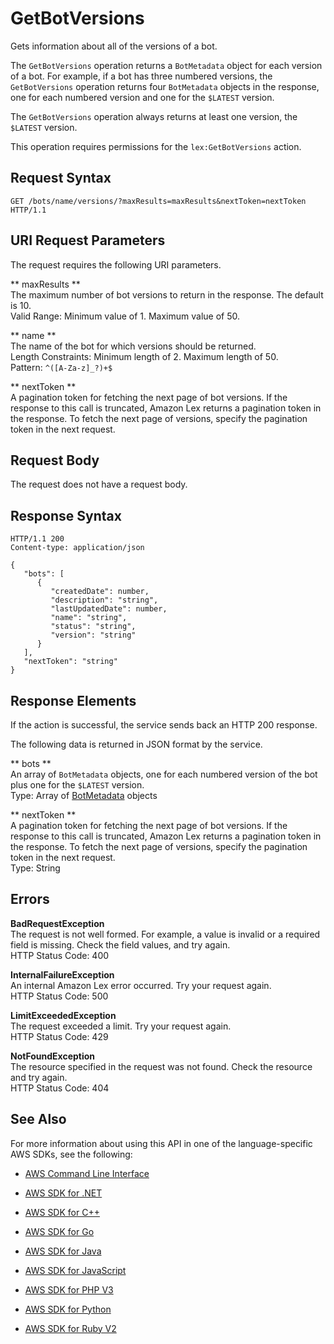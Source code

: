# GetBotVersions<a name="API_GetBotVersions"></a>

Gets information about all of the versions of a bot\.

The `GetBotVersions` operation returns a `BotMetadata` object for each version of a bot\. For example, if a bot has three numbered versions, the `GetBotVersions` operation returns four `BotMetadata` objects in the response, one for each numbered version and one for the `$LATEST` version\. 

The `GetBotVersions` operation always returns at least one version, the `$LATEST` version\.

This operation requires permissions for the `lex:GetBotVersions` action\.

## Request Syntax<a name="API_GetBotVersions_RequestSyntax"></a>

```
GET /bots/name/versions/?maxResults=maxResults&nextToken=nextToken HTTP/1.1
```

## URI Request Parameters<a name="API_GetBotVersions_RequestParameters"></a>

The request requires the following URI parameters\.

 ** maxResults **   
The maximum number of bot versions to return in the response\. The default is 10\.  
Valid Range: Minimum value of 1\. Maximum value of 50\.

 ** name **   
The name of the bot for which versions should be returned\.  
Length Constraints: Minimum length of 2\. Maximum length of 50\.  
Pattern: `^([A-Za-z]_?)+$` 

 ** nextToken **   
A pagination token for fetching the next page of bot versions\. If the response to this call is truncated, Amazon Lex returns a pagination token in the response\. To fetch the next page of versions, specify the pagination token in the next request\. 

## Request Body<a name="API_GetBotVersions_RequestBody"></a>

The request does not have a request body\.

## Response Syntax<a name="API_GetBotVersions_ResponseSyntax"></a>

```
HTTP/1.1 200
Content-type: application/json

{
   "bots": [ 
      { 
         "createdDate": number,
         "description": "string",
         "lastUpdatedDate": number,
         "name": "string",
         "status": "string",
         "version": "string"
      }
   ],
   "nextToken": "string"
}
```

## Response Elements<a name="API_GetBotVersions_ResponseElements"></a>

If the action is successful, the service sends back an HTTP 200 response\.

The following data is returned in JSON format by the service\.

 ** bots **   
An array of `BotMetadata` objects, one for each numbered version of the bot plus one for the `$LATEST` version\.  
Type: Array of [BotMetadata](API_BotMetadata.md) objects

 ** nextToken **   
A pagination token for fetching the next page of bot versions\. If the response to this call is truncated, Amazon Lex returns a pagination token in the response\. To fetch the next page of versions, specify the pagination token in the next request\.   
Type: String

## Errors<a name="API_GetBotVersions_Errors"></a>

 **BadRequestException**   
The request is not well formed\. For example, a value is invalid or a required field is missing\. Check the field values, and try again\.  
HTTP Status Code: 400

 **InternalFailureException**   
An internal Amazon Lex error occurred\. Try your request again\.  
HTTP Status Code: 500

 **LimitExceededException**   
The request exceeded a limit\. Try your request again\.  
HTTP Status Code: 429

 **NotFoundException**   
The resource specified in the request was not found\. Check the resource and try again\.  
HTTP Status Code: 404

## See Also<a name="API_GetBotVersions_SeeAlso"></a>

For more information about using this API in one of the language\-specific AWS SDKs, see the following:

+  [AWS Command Line Interface](http://docs.aws.amazon.com/goto/aws-cli/lex-models-2017-04-19/GetBotVersions) 

+  [AWS SDK for \.NET](http://docs.aws.amazon.com/goto/DotNetSDKV3/lex-models-2017-04-19/GetBotVersions) 

+  [AWS SDK for C\+\+](http://docs.aws.amazon.com/goto/SdkForCpp/lex-models-2017-04-19/GetBotVersions) 

+  [AWS SDK for Go](http://docs.aws.amazon.com/goto/SdkForGoV1/lex-models-2017-04-19/GetBotVersions) 

+  [AWS SDK for Java](http://docs.aws.amazon.com/goto/SdkForJava/lex-models-2017-04-19/GetBotVersions) 

+  [AWS SDK for JavaScript](http://docs.aws.amazon.com/goto/AWSJavaScriptSDK/lex-models-2017-04-19/GetBotVersions) 

+  [AWS SDK for PHP V3](http://docs.aws.amazon.com/goto/SdkForPHPV3/lex-models-2017-04-19/GetBotVersions) 

+  [AWS SDK for Python](http://docs.aws.amazon.com/goto/boto3/lex-models-2017-04-19/GetBotVersions) 

+  [AWS SDK for Ruby V2](http://docs.aws.amazon.com/goto/SdkForRubyV2/lex-models-2017-04-19/GetBotVersions) 